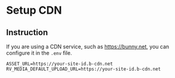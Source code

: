 # Setup CDN

## Instruction

If you are using a CDN service, such as https://bunny.net, you can configure it in the `.env` file.

```
ASSET_URL=https://your-site-id.b-cdn.net
RV_MEDIA_DEFAULT_UPLOAD_URL=https://your-site-id.b-cdn.net
```